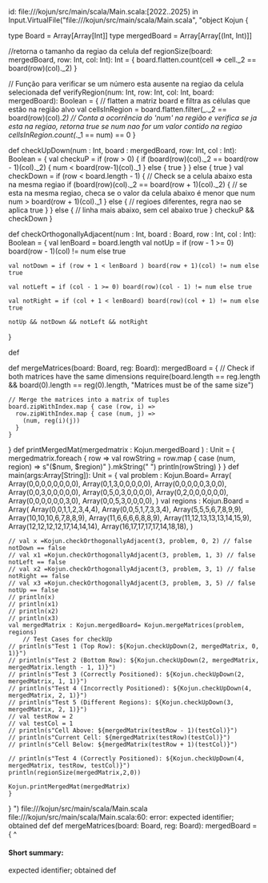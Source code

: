 id: file://<WORKSPACE>/kojun/src/main/scala/Main.scala:[2022..2025) in Input.VirtualFile("file://<WORKSPACE>/kojun/src/main/scala/Main.scala", "object Kojun {
  
  type Board = Array[Array[Int]]
  type mergedBoard = Array[Array[(Int, Int)]]
  
  //retorna o tamanho da regiao da celula
  def regionSize(board: mergedBoard, row: Int, col: Int): Int = {
    board.flatten.count(cell => cell._2 == board(row)(col)._2)
  }

   // Função para verificar se um número esta ausente na regiao da celula selecionada
  def verifyRegion(num: Int, row: Int, col: Int, board: mergedBoard): Boolean = {
    // flatten a matriz board e filtra as células que estão na região alvo
    val cellsInRegion = board.flatten.filter(_._2 == board(row)(col)._2)
    // Conta a ocorrência do 'num' na região e verifica se ja esta na regiao, retorna true se num nao for um valor contido na regiao
    cellsInRegion.count(_._1 == num) == 0
  }

  def checkUpDown(num : Int, board : mergedBoard, row: Int, col : Int): Boolean = {
    val checkuP = if (row > 0) {
      if (board(row)(col)._2 == board(row - 1)(col)._2) {
        num < board(row-1)(col)._1
      } else {
        true
      }
    } else {
      true
    }
    val checkDown = if (row < board.length - 1) {
      // Check se a celula abaixo esta na mesma regiao 
      if (board(row)(col)._2 == board(row + 1)(col)._2) {
        // se esta na mesma regiao, checa se o valor da celula abaixo é menor que num
        num > board(row + 1)(col)._1
      } else {
        // regioes diferentes, regra nao se aplica
        true
      }
    } else {
      // linha mais abaixo, sem cel abaixo
      true
    }
    checkuP && checkDown
  }

  def checkOrthogonallyAdjacent(num : Int, board : Board, row : Int, col : Int): Boolean = {
    val lenBoard = board.length
    val notUp = if (row - 1 >= 0) board(row - 1)(col) != num else true

    val notDown = if (row + 1 < lenBoard ) board(row + 1)(col) != num else true

    val notLeft = if (col - 1 >= 0) board(row)(col - 1) != num else true

    val notRight = if (col + 1 < lenBoard) board(row)(col + 1) != num else true 

    notUp && notDown && notLeft && notRight
  }
  
  def 
  
  def mergeMatrices(board: Board, reg: Board): mergedBoard = {
    // Check if both matrices have the same dimensions
    require(board.length == reg.length && board(0).length == reg(0).length, "Matrices must be of the same size")

    // Merge the matrices into a matrix of tuples
    board.zipWithIndex.map { case (row, i) =>
      row.zipWithIndex.map { case (num, j) =>
        (num, reg(i)(j))
      }
    }
  }
  def printMergedMat(mergedmatrix : Kojun.mergedBoard ) : Unit = {
    mergedmatrix.foreach { row =>
      val rowString = row.map { case (num, region) => s"($num, $region)" }.mkString(" ")
      println(rowString)
    } 
  }
  def main(args:Array[String]): Unit = {
    val problem : Kojun.Board= 
      Array(
        Array(0,0,0,0,0,0,0,0),
        Array(0,1,3,0,0,0,0,0),
        Array(0,0,0,0,0,3,0,0),
        Array(0,0,3,0,0,0,0,0),
        Array(0,5,0,3,0,0,0,0),
        Array(0,2,0,0,0,0,0,0),
        Array(0,0,0,0,0,0,3,0),
        Array(0,0,5,3,0,0,0,0),
      )
    val regions : Kojun.Board = 
      Array(
        Array(0,0,1,1,2,3,4,4),
        Array(0,0,5,1,7,3,3,4),
        Array(5,5,5,6,7,8,9,9),
        Array(10,10,10,6,7,8,8,9),
        Array(11,6,6,6,6,8,8,9),
        Array(11,12,13,13,13,14,15,9),
        Array(12,12,12,12,17,14,14,14),
        Array(16,17,17,17,17,14,18,18),
      )
    
    // val x =Kojun.checkOrthogonallyAdjacent(3, problem, 0, 2) // false notDown == false
    // val x1 =Kojun.checkOrthogonallyAdjacent(3, problem, 1, 3) // false notLeft == false
    // val x2 =Kojun.checkOrthogonallyAdjacent(3, problem, 3, 1) // false notRight == false
    // val x3 =Kojun.checkOrthogonallyAdjacent(3, problem, 3, 5) // false notUp == false
    // println(x)
    // println(x1)
    // println(x2)
    // println(x3)
    val mergedMatrix : Kojun.mergedBoard= Kojun.mergeMatrices(problem, regions)
        // Test Cases for checkUp
    // println(s"Test 1 (Top Row): ${Kojun.checkUpDown(2, mergedMatrix, 0, 1)}")
    // println(s"Test 2 (Bottom Row): ${Kojun.checkUpDown(2, mergedMatrix, mergedMatrix.length - 1, 1)}")
    // println(s"Test 3 (Correctly Positioned): ${Kojun.checkUpDown(2, mergedMatrix, 1, 1)}")
    // println(s"Test 4 (Incorrectly Positioned): ${Kojun.checkUpDown(4, mergedMatrix, 2, 1)}")
    // println(s"Test 5 (Different Regions): ${Kojun.checkUpDown(3, mergedMatrix, 2, 1)}")
    // val testRow = 2
    // val testCol = 1
    // println(s"Cell Above: ${mergedMatrix(testRow - 1)(testCol)}")
    // println(s"Current Cell: ${mergedMatrix(testRow)(testCol)}")
    // println(s"Cell Below: ${mergedMatrix(testRow + 1)(testCol)}")

    // println(s"Test 4 (Correctly Positioned): ${Kojun.checkUpDown(4, mergedMatrix, testRow, testCol)}")
    println(regionSize(mergedMatrix,2,0))

    Kojun.printMergedMat(mergedMatrix)
    }  
}
")
file://<WORKSPACE>/kojun/src/main/scala/Main.scala
file://<WORKSPACE>/kojun/src/main/scala/Main.scala:60: error: expected identifier; obtained def
  def mergeMatrices(board: Board, reg: Board): mergedBoard = {
  ^
#### Short summary: 

expected identifier; obtained def
